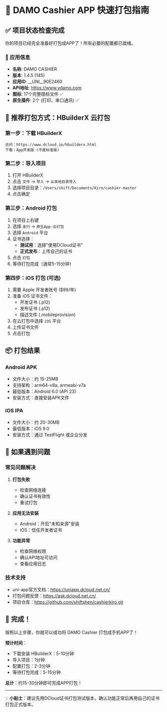 # 🚀 DAMO Cashier APP 快速打包指南

## ✅ 项目状态检查完成

你的项目已经完全准备好打包成APP了！所有必要的配置都已就绪。

### 📱 应用信息
- **名称**: DAMO CASHIER  
- **版本**: 1.4.5 (145)
- **应用ID**: __UNI__90E2460
- **API地址**: https://www.vdamo.com
- **图标**: 17个完整图标文件 ✅
- **原生插件**: 2个 (打印、串口通讯) ✅

## 🎯 推荐打包方式：HBuilderX 云打包

### 第一步：下载 HBuilderX
```
访问：https://www.dcloud.io/hbuilderx.html
下载：App开发版 (不是标准版)
```

### 第二步：导入项目
1. 打开 HBuilderX
2. 点击 `文件` → `导入` → `从本地目录导入`
3. 选择项目目录：`/Users/shift/Documents/Kiro/cashier-master`
4. 点击确定

### 第三步：Android 打包
1. 在项目上右键
2. 选择 `发行` → `原生App-云打包`
3. 选择 `Android` 平台
4. 证书选择：
   - **测试用**：选择"使用DCloud证书"
   - **正式发布**：上传自己的证书
5. 点击 `打包`
6. 等待打包完成（通常5-15分钟）

### 第四步：iOS 打包 (可选)
1. 需要 Apple 开发者账号 ($99/年)
2. 准备 iOS 证书文件：
   - 开发证书 (.p12)
   - 发布证书 (.p12)  
   - 描述文件 (.mobileprovision)
3. 在云打包中选择 `iOS` 平台
4. 上传证书文件
5. 点击打包

## 📦 打包结果

### Android APK
- 文件大小：约 15-25MB
- 支持架构：arm64-v8a, armeabi-v7a
- 最低版本：Android 6.0 (API 23)
- 安装方式：直接安装APK文件

### iOS IPA  
- 文件大小：约 20-30MB
- 最低版本：iOS 9.0
- 安装方式：通过 TestFlight 或企业分发

## 🔧 如果遇到问题

### 常见问题解决
1. **打包失败**
   - 检查网络连接
   - 确认证书有效性
   - 重试打包

2. **应用无法安装**
   - Android：开启"未知来源"安装
   - iOS：信任开发者证书

3. **功能异常**
   - 检查网络权限
   - 确认API地址可访问
   - 查看应用日志

### 技术支持
- uni-app官方文档：https://uniapp.dcloud.net.cn/
- 打包问题反馈：https://ask.dcloud.net.cn/
- 项目仓库：https://github.com/shiftshen/cashierkiro.git

## 🎉 完成！

按照以上步骤，你就可以成功将 DAMO Cashier 打包成手机APP了！

**预计时间**：
- 下载安装 HBuilderX：5-10分钟
- 导入项目：1分钟  
- 配置打包：2-3分钟
- 等待打包完成：5-15分钟

**总计**：约15-30分钟即可完成APP打包！

---

💡 **小贴士**：建议先用DCloud证书打包测试版本，确认功能正常后再用自己的证书打包正式版本。